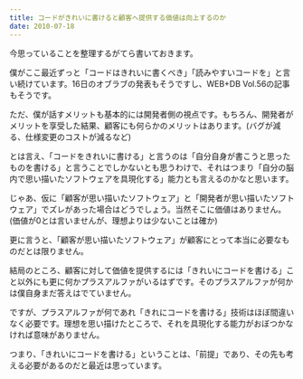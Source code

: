 ```yaml
---
title: コードがきれいに書けると顧客へ提供する価値は向上するのか
date: 2010-07-18
---
```

今思っていることを整理するがてら書いておきます。

僕がここ最近ずっと「コードはきれいに書くべき」「読みやすいコードを」と言い続けています。16日のオブラブの発表もそうですし、WEB+DB Vol.56の記事もそうです。

ただ、僕が話すメリットも基本的には開発者側の視点です。もちろん、開発者がメリットを享受した結果、顧客にも何らかのメリットはあります。(バグが減る、仕様変更のコストが減るなど)

とは言え、「コードをきれいに書ける」と言うのは「自分自身が書こうと思ったものを書ける」と言うことでしかないとも思うわけで、それはつまり「自分の脳内で思い描いたソフトウェアを具現化する」能力とも言えるのかなと思います。

じゃあ、仮に「顧客が思い描いたソフトウェア」と「開発者が思い描いたソフトウェア」でズレがあった場合はどうでしょう。当然そこに価値はありません。(価値が0とは言いませんが、理想よりは少ないことは確か)

更に言うと、「顧客が思い描いたソフトウェア」が顧客にとって本当に必要なものだとは限りません。

結局のところ、顧客に対して価値を提供するには「きれいにコードを書ける」こと以外にも更に何かプラスアルファがいるはずです。そのプラスアルファが何かは僕自身まだ答えはでていません。

ですが、プラスアルファが何であれ「きれにコードを書ける」技術はほぼ間違いなく必要です。理想を思い描けたところで、それを具現化する能力がおぼつかなければ意味がありません。

つまり、「きれいにコードを書ける」ということは、「前提」であり、その先も考える必要があるのだと最近は思っています。